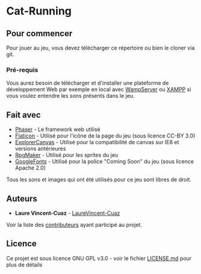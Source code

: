 # Cat-Running

## Pour commencer

Pour jouer au jeu, vous devez télécharger ce répertoire ou bien le cloner via git.

### Pré-requis

Vous aurez besoin de télécharger et d'installer une plateforme de développement Web par exemple en local avec [WampServer](http://www.wampserver.com/) ou [XAMPP](https://www.apachefriends.org/fr/index.html) si vous voulez entendre les sons présents dans le jeu.

## Fait avec

* [Phaser](https://phaser.io/) - Le framework web utilisé
* [Flaticon](https://www.flaticon.com/) - Utilisé pour l'icône de la page du jeu (sous licence CC-BY 3.0)
* [ExplorerCanvas](https://github.com/arv/explorercanvas) - Utilisé pour la compatibilité de canvas sur IE8 et versions antérieures
* [RpgMaker](http://www.rpg-maker.fr) - Utilisé pour les sprites du jeu
* [GoogleFonts](https://fonts.google.com/) - Utilisé pour la police "Coming Soon" du jeu (sous licence Apache 2.0)

Tous les sons et images qui ont été utilisés pour ce jeu sont libres de droit.

## Auteurs

* **Laure Vincent-Cuaz** - [LaureVincent-Cuaz](https://github.com/LaureVincent-Cuaz)

Voir la liste des [contributeurs](https://github.com/LaureVincent-Cuaz/Cat-Running/graphs/contributors) ayant participé au projet. 

## Licence

Ce projet est sous licence GNU GPL v3.0 - voir le fichier [LICENSE.md](LICENSE.md) pour plus de détails
